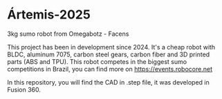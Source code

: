 # Ártemis-2025
3kg sumo robot from Omegabotz - Facens

This project has been in development since 2024. It's a cheap robot with BLDC, aluminum 7075, carbon steel gears, carbon fiber and 3D printed parts (ABS and TPU).
This robot competes in the biggest sumo competitions in Brazil, you can find more on https://events.robocore.net

In this repository, you will find the CAD in .step file, it was developed in Fusion 360.
